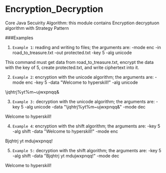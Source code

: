 # Encryption_Decryption
Core Java Secuirity Algorithm: this module contains Encryption decryptuon algorithm with Strategy Pattern

###Examples

1. `Example 1`: reading and writing to files; the arguments are: -mode enc -in road_to_treasure.txt -out protected.txt -key 5 -alg unicode

This command must get data from road_to_treasure.txt, encrypt the data with the key of 5, create protected.txt, and write ciphertext into it.

2. `Example 2`: encryption with the unicode algorithm; the arguments are: -mode enc -key 5 -data "Welcome to hyperskill!" -alg unicode

\jqhtrj%yt%m~ujwxpnqq&

3. `Example 3:` decryption with the unicode algorithm; the arguments are: -key 5 -alg unicode -data "\jqhtrj%yt%m~ujwxpnqq&" -mode dec

Welcome to hyperskill!

4. `Example 4`: encryption with the shift algorithm; the arguments are: -key 5 -alg shift -data "Welcome to hyperskill!" -mode enc

Bjqhtrj yt mdujwxpnqq!

5. `Example 5:` decryption with the shift algorithm; the arguments are: -key 5 -alg shift -data "Bjqhtrj yt mdujwxpnqq!" -mode dec

Welcome to hyperskill!
